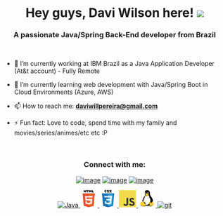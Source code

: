 <h1 align="center">Hey guys, Davi Wilson here! <img src="https://media.giphy.com/media/hvRJCLFzcasrR4ia7z/giphy.gif" width="35"></h1>
<h3 align="center">A passionate Java/Spring Back-End developer from Brazil</h3>

<br>

- 🔭 I’m currently working at IBM Brazil as a Java Application Developer (At&t account) - Fully Remote

- 🌱 I’m currently learning web development with Java/Spring Boot in Cloud Environments (Azure, AWS)

- 📫 How to reach me: **daviwillpereira@gmail.com**

- ⚡ Fun fact: Love to code, spend time with my family and movies/series/animes/etc etc :P 

<br>

<h3 align="center">Connect with me:</h3>
<div align="center">

[![image](https://img.shields.io/badge/LinkedIn-0077B5?style=for-the-badge&logo=linkedin&logoColor=white)](https://www.linkedin.com/in/daviwppereira/?locale=en_US)
[![image](https://img.shields.io/badge/Instagram-E4405F?style=for-the-badge&logo=instagram&logoColor=white)](https://www.instagram.com/daviwillpereira/)
[![image](https://img.shields.io/badge/Gmail-D14836?style=for-the-badge&logo=gmail&logoColor=white)](mailto:daviwillpereira@gmail.com)
  
</div>

<p align="center"> 
  <a href="https://www.java.com" target="_blank"> 
    <img alt="Java" src="https://img.shields.io/badge/Java-%23007396.svg?logo=java&logoColor=white">
  </a>
  <a href="https://www.w3.org/html/" target="_blank"> 
    <img src="https://raw.githubusercontent.com/devicons/devicon/master/icons/html5/html5-original-wordmark.svg" alt="html5" width="40" height="40"/> 
  </a>
  <a href="https://www.w3schools.com/css/" target="_blank"> 
    <img src="https://raw.githubusercontent.com/devicons/devicon/master/icons/css3/css3-original-wordmark.svg" alt="css3" width="40" height="40"/> 
  </a> 
  <a href="https://developer.mozilla.org/en-US/docs/Web/JavaScript" target="_blank"> 
    <img src="https://raw.githubusercontent.com/devicons/devicon/master/icons/javascript/javascript-original.svg" alt="javascript" width="40" height="40"/> 
  </a> 
  <a href="https://www.linux.org/" target="_blank"> 
    <img src="https://raw.githubusercontent.com/devicons/devicon/master/icons/linux/linux-original.svg" alt="linux" width="40" height="40"/> 
  </a> 
  <a href="https://git-scm.com/" target="_blank"> 
    <img src="https://www.vectorlogo.zone/logos/git-scm/git-scm-icon.svg" alt="git" width="40" height="40"/> 
  </a>
</p>

